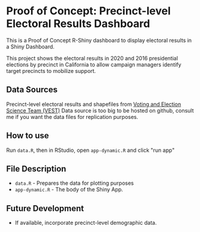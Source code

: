 # Proof of Concept: Precinct-level Electoral Results Dashboard

This is a Proof of Concept R-Shiny dashboard to display electoral results in a Shiny Dashboard.

This project shows the electoral results in 2020 and 2016 presidential elections by precinct in California to allow campaign managers identify target precincts to mobilize support.

## Data Sources
Precinct-level electoral results and shapefiles from [Voting and Election Science Team (VEST)](https://dataverse.harvard.edu/dataverse/electionscience)
Data source is too big to be hosted on github, consult me if you want the data files for replication purposes.

## How to use

Run `data.R`, then in RStudio, open `app-dynamic.R` and click "run app"

## File Description
- `data.R` - Prepares the data for plotting purposes
- `app-dynamic.R` - The body of the Shiny App.

## Future Development
- If available, incorporate precinct-level demographic data.

